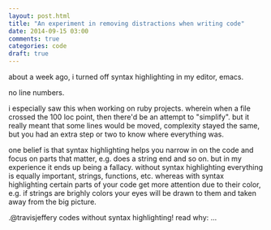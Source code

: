 ```yaml
---
layout: post.html
title: "An experiment in removing distractions when writing code"
date: 2014-09-15 03:00
comments: true
categories: code
draft: true
---
```


about a week ago, i turned off syntax highlighting in my editor, emacs.

no line numbers.

i especially saw this when working on ruby projects. wherein when a file crossed the 100 loc point, then there'd be an attempt to "simplify". but it really meant that some lines would be moved, complexity stayed the same, but you had an extra step or two to know where everything was.

one belief is that syntax highlighting helps you narrow in on the code and focus on parts that matter, e.g. does a string end and so on. but in my experience it ends up being a fallacy. without syntax highlighting everything is equally important, strings, functions, etc. whereas with syntax highlighting certain parts of your code get more attention due to their color, e.g. if strings are brighly colors your eyes will be drawn to them and taken away from the big picture.

.@travisjeffery codes without syntax highlighting! read why: ...
